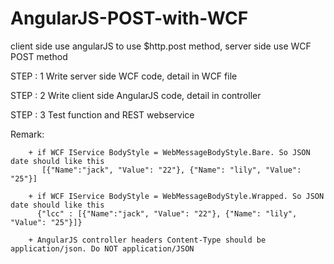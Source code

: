 # AngularJS-POST-with-WCF
client side use angularJS to use $http.post method, server side use WCF POST method


STEP : 1
    Write server side WCF code, detail in WCF file
    
STEP : 2
    Write client side AngularJS code, detail in controller 

STEP : 3
    Test function and REST webservice
    

Remark:

        + if WCF IService BodyStyle = WebMessageBodyStyle.Bare. So JSON date should like this
           [{"Name":"jack", "Value": "22"}, {"Name": "lily", "Value": "25"}]
           
        + if WCF IService BodyStyle = WebMessageBodyStyle.Wrapped. So JSON date should like this
          {"lcc" : [{"Name":"jack", "Value": "22"}, {"Name": "lily", "Value": "25"}]}
          
        + AngularJS controller headers Content-Type should be application/json. Do NOT application/JSON
